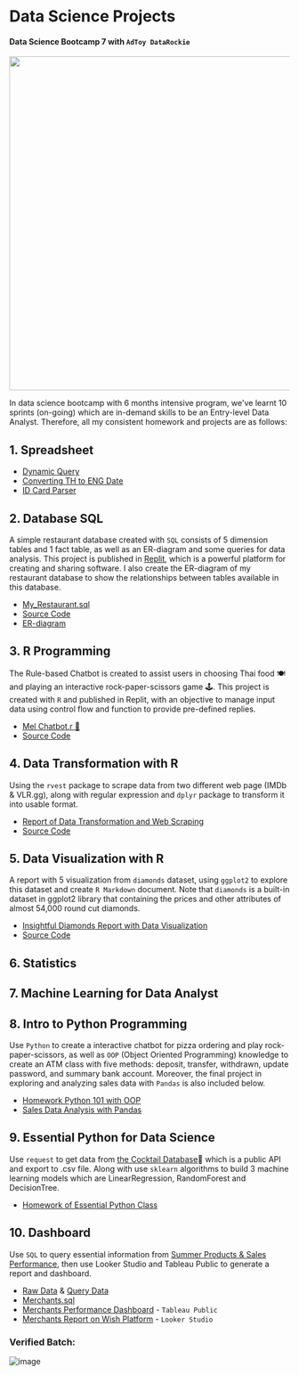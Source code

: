 # Data Science Projects
#### Data Science Bootcamp 7 with `AdToy DataRockie`

<img src="https://user-images.githubusercontent.com/125655019/219699167-b8e325a5-3283-4d29-b4c8-51dd6ed0c1d3.png" width="600" height="600">

In data science bootcamp with 6 months intensive program, we've learnt 10 sprints (on-going) which are in-demand skills to be an Entry-level Data Analyst. Therefore, all my consistent homework and projects are as follows:

## 1. Spreadsheet



* [Dynamic Query](https://github.com/TanyamonSiri/DS_Bootcamp_Projects/blob/main/Spreadsheet/DynamicQuery.jpg)
* [Converting TH to ENG Date](https://github.com/TanyamonSiri/DS_Bootcamp_Projects/blob/main/Spreadsheet/Convert_TH_to_EN_Date.jpg)
* [ID Card Parser](https://github.com/TanyamonSiri/DS_Bootcamp_Projects/blob/main/Spreadsheet/IDCardParser.jpg)



## 2. Database SQL 
A simple restaurant database created with `SQL` consists of 5 dimension tables and 1 fact table, as well as an ER-diagram and some queries for data analysis. This project is published in [Replit](https://replit.com/~), which is a powerful platform for creating and sharing software. I also create the ER-diagram of my restaurant database to show the relationships between tables available in this database.
* [My_Restaurant.sql](https://replit.com/@TanyamonSirikan/BootcampHomeworkSQL#main.sql)
* [Source Code](https://github.com/TanyamonSiri/DS_Bootcamp_Projects/blob/main/Database%20SQL/myrestaurant.sql)
* [ER-diagram](https://dbdiagram.io/d/63d8d697296d97641d7d4acc)



## 3. R Programming
The Rule-based Chatbot is created to assist users in choosing Thai food 🍽️ and playing an interactive rock-paper-scissors game 🕹️. This project is created with `R` and published in Replit, with an objective to manage input data using control flow and function to provide pre-defined replies.

* [Mel Chatbot.r 🐻](https://replit.com/@TanyamonSirikan/Mel-Chatbot)
* [Source Code](https://github.com/TanyamonSiri/DS_Bootcamp_Projects/tree/main/Mel-Chatbot)


## 4. Data Transformation with R
Using the `rvest` package to scrape data from two different web page (IMDb & VLR.gg), along with regular expression and `dplyr` package to transform it into usable format.

* [Report of Data Transformation and Web Scraping](https://datalore.jetbrains.com/view/notebook/eclEZBSQvyvUOvifkyoaE9)
* [Source Code](https://github.com/TanyamonSiri/DS_Bootcamp_Projects/blob/main/Data%20Transformation/Data_Transformation_Web_Scraping.r)

## 5. Data Visualization with R
A report with 5 visualization from `diamonds` dataset, using `ggplot2` to explore this dataset and create `R Markdown` document. Note that
`diamonds` is a built-in dataset in ggplot2 library that containing the prices and other attributes of almost 54,000 round cut diamonds.

* [Insightful Diamonds Report with Data Visualization](http://rpubs.com/Sleepping/Diamonds_report)
* [Source Code](https://github.com/TanyamonSiri/DS_Bootcamp_Projects/blob/main/Data%20Visualization/Diamonds_report_rev00.Rmd)

## 6. Statistics

## 7. Machine Learning for Data Analyst

## 8. Intro to Python Programming
Use `Python` to create a interactive chatbot for pizza ordering and play rock-paper-scissors, as well as `OOP` (Object Oriented Programming) knowledge to create an ATM class with five methods: deposit, transfer, withdrawn, update password, and summary bank account. Moreover, the final project in exploring and analyzing sales data with `Pandas` is also included below.

* [Homework Python 101 with OOP](https://github.com/TanyamonSiri/Data_Science_Projects/blob/main/Python%20for%20Data%20Analyst/HW_Python.ipynb)
* [Sales Data Analysis with Pandas](https://github.com/TanyamonSiri/Data_Science_Projects/blob/main/Python%20for%20Data%20Analyst/Course%20Pandas%20Foundation%20-%20Final%20Project%20.ipynb)

## 9. Essential Python for Data Science
Use `request` to get data from [the Cocktail Database](https://www.thecocktaildb.com/api)🍹 which is a public API and export to .csv file. Along with use `sklearn` algorithms to build 3 machine learning models which are LinearRegression, RandomForest and DecisionTree.

* [Homework of Essential Python Class](https://github.com/TanyamonSiri/Data_Science_Projects/blob/main/Python%20for%20Data%20Analyst/HW_Essential_Python.ipynb)

## 10. Dashboard
Use `SQL` to query essential information from [Summer Products & Sales Performance](https://data.world/jfreex/summer-products-and-sales-performance-in-e-commerce-on-wish), then use Looker Studio and Tableau Public to generate a report and dashboard.

* [Raw Data](https://github.com/TanyamonSiri/Data_Science_Projects/blob/main/SQL%20for%20dashboard/summer-products-with-rating-and-performance_2020-08.csv) & [Query Data](https://github.com/TanyamonSiri/Data_Science_Projects/blob/main/SQL%20for%20dashboard/merchant_performance_query.csv)
* [Merchants.sql](https://github.com/TanyamonSiri/Data_Science_Projects/blob/main/SQL%20for%20dashboard/merchant_performance_query.sql)
* [Merchants Performance Dashboard](https://public.tableau.com/app/profile/tanyamon.sirikanjanakul/viz/MerchantsPerformanceDashboard/Dashboard1) - `Tableau Public`
* [Merchants Report on Wish Platform](https://lookerstudio.google.com/reporting/0d9c4a9a-6337-4dc3-8da2-f924996e3194) - `Looker Studio`



### Verified Batch: 
![image](https://github.com/TanyamonSiri/Data_Science_Projects/assets/125655019/000be5b4-3ff6-433a-abbb-fd2c4a4ea24b)



